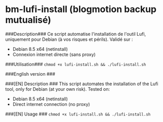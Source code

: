 bm-lufi-install (blogmotion backup mutualisé)
===

###Description###
Ce script automatise l'installation de l'outil Lufi, uniquement pour Debian (à vos risques et périls). Validé sur :

- Debian 8.5 x64 (netinstall)
- Connexion internet directe (sans proxy)

###Utilisation###
```chmod +x lufi-install.sh && ./lufi-install.sh```

###English version ###

###[EN] Description ###
This script automates the installation of the Lufi tool, only for Debian (at your own risk). Tested on:
- Debian 8.5 x64 (netinstall)
- Direct internet connection (no proxy)

###[EN] Usage ###
```chmod +x lufi-install.sh && ./lufi-install.sh```